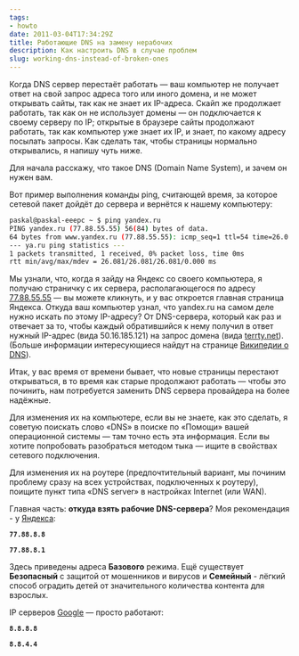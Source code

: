 ```yaml
---
tags:
- howto
date: 2011-03-04T17:34:29Z
title: Работающие DNS на замену нерабочих
description: Как настроить DNS в случае проблем
slug: working-dns-instead-of-broken-ones
---
```


Когда DNS сервер перестаёт работать — ваш компьютер не получает ответ на свой запрос адреса того или иного домена, и не может открывать сайты, так как не знает их IP-адреса. Скайп же продолжает работать, так как он не использует домены — он подключается к своему серверу по IP; открытые в браузере сайты продолжают работать, так как компьютер уже знает их IP, и знает, по какому адресу посылать запросы. Как сделать так, чтобы страницы нормально открывались, я напишу чуть ниже.

<!--more-->

Для начала расскажу, что такое DNS (Domain Name System), и зачем он нужен вам.

Вот пример выполнения команды ping, считающей время, за которое сетевой пакет дойдёт до сервера и вернётся к нашему компьютеру:

``` bash
paskal@paskal-eeepc ~ $ ping yandex.ru
PING yandex.ru (77.88.55.55) 56(84) bytes of data.
64 bytes from www.yandex.ru (77.88.55.55): icmp_seq=1 ttl=54 time=26.0 ms
--- ya.ru ping statistics ---
1 packets transmitted, 1 received, 0% packet loss, time 0ms
rtt min/avg/max/mdev = 26.081/26.081/26.081/0.000 ms
```

Мы узнали, что, когда я зайду на Яндекс со своего компьютера, я получаю страничку с их сервера, располагающегося по адресу [77.88.55.55](http://77.88.55.55/) — вы можете кликнуть, и у вас откроется главная страница Яндекса. Откуда ваш компьютер узнал, что yandex.ru на самом деле нужно искать по этому IP-адресу? От DNS-сервера, который как раз и отвечает за то, чтобы каждый обратившийся к нему получил в ответ нужный IP-адрес (вида 50.16.185.121) на запрос домена (вида [terrty.net](https://terrty.net/)). (Больше информации интересующиеся найдут на странице [Википедии о DNS](https://ru.wikipedia.org/wiki/DNS)).

Итак, у вас время от времени бывает, что новые страницы перестают открываться, в то время как старые продолжают работать — чтобы это починить, нам потребуется заменить DNS сервера провайдера на более надёжные.

Для изменения их на компьютере, если вы не знаете, как это сделать, я советую поискать слово «DNS» в поиске по «Помощи» вашей операционной системы — там точно есть эта информация. Если вы хотите попробовать разобраться методом тыка — ищите в свойствах сетевого подключения.

Для изменения их на роутере (предпочтительный вариант, мы починим проблему сразу на всех устройствах, подключенных к роутеру), поищите пункт типа «DNS server» в настройках Internet (или WAN).

Главная часть: **откуда взять рабочие DNS-сервера**? Моя рекомендация - у [Яндекса](https://dns.yandex.ru/ "Яндекс.DNS"):

**`77.88.8.8`**

**`77.88.8.1`**

Здесь приведены адреса **Базового** режима. Ещё существует **Безопасный** с защитой от мошенников и вирусов и **Семейный** - лёгкий способ оградить детей от значительного количества контента для взрослых.

IP серверов [Google](https://developers.google.com/speed/public-dns/docs/using?csw=1) — просто работают:

**`8.8.8.8`**

**`8.8.4.4`**
